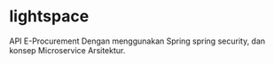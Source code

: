 # lightspace
API E-Procurement
Dengan menggunakan Spring spring security, dan konsep Microservice Arsitektur.
